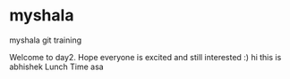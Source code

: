 myshala
=======

myshala git training 

Welcome to day2. Hope everyone is excited and still interested  :)
hi this is abhishek
Lunch Time
asa

